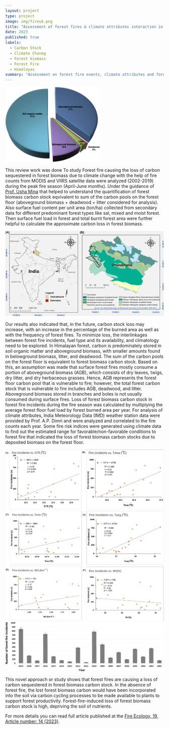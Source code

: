 ```yaml
---
layout: project
type: project
image: img/fireuk.png
title: "Assessment of forest fires & climate attributes interaction in the Himalayas"
date: 2023
published: true
labels:
  - Carbon Stock
  - Climate Chaneg
  - Forest biomass
  - Forest Fire
  - Himalayas
summary: "Assessment on forest fire events, climate attributes and forest biomass Carcbon stock loss due to forest fire from 2002 to 2019 were carried out in central Himalayas of India"
---
```


<div class="text-center p-4">
  <img width="300px" src="../img/cpool.png" class="img-thumbnail" >
</div>

This review work was done To study Forest fire causing the loss of carbon sequestered in forest biomass due to climate change with the help of fire counts from MODIS and VIIRS satellite data were analyzed (2002-2019) during the peak fire season (April-June months). Under the guidance of <a href="https://www.jnu.ac.in/content/ushamina">Prof. Usha Mina</a> that helped to understand the quantification of forest biomass carbon stock eqvivalent to sum of the carbon pools on the forest floor (aboveground biomass + deadwood + litter considered for analysis). Also surface fuel content per unit area (ton/ha) collected from secondary data for different predominant forest types like sal, mixed and moist forest. Then surface fuel load in forest and total burnt forest area were further helpful to calculate the approximate carbon loss in forest biomass. 

<img class="img-fluid" src="../img/forestfire.png" alt="" />

Our results also indicated that, in the future, carbon stock loss may increase, with an increase in the percentage of the burned area as well as with the frequency of forest fires. To minimize loss, the interlinkages between forest fire incidents, fuel type and its availability, and climatology need to be explored.
In Himalayan forest, carbon is predominately stored in soil organic matter and aboveground biomass, with smaller amounts found in belowground biomass, litter, and deadwood. 
The sum of the carbon pools on the forest floor is equivalent to forest biomass carbon stock. Based on this, an assumption was made that surface forest fires mostly consume a portion of aboveground biomass (AGB), which consists of dry leaves, twigs, dry litter, and dry herbaceous grasses. Hence, AGB represents the forest floor carbon pool that is vulnerable to fire; however, the total forest carbon stock that is vulnerable to fire includes AGB, deadwood, and litter. Aboveground biomass stored in branches and boles is not usually consumed during surface fires.
Loss of forest biomass carbon stock in forest fire incidents during the fire season was calculated by multiplying the average forest floor fuel load by forest burned area per year. For analysis of climate attributes, India Meteorology Data (IMD) weather station data were provided by Prof. A.P. Dimri and were analyzed and correlated to the fire counts each year. Some fire risk indices were generated using climate data to find out the estimated range for favorable/non-favorable conditions to forest fire that indicated the loss of forest biomass carbon stocks due to deposited biomass on the forest floor.

<img class="img-fluid" src="../img/fireclimate.png" alt="" />
<img class="img-fluid" src="../img/firef.png" alt="" />

This novel approach or study shows that forest fires are causing a loss of carbon sequestered in forest biomass carbon stock. In the absence of forest fire, the lost forest biomass carbon would have been incorporated into the soil via carbon cycling processes to be made available to plants to support forest productivity. Forest-fire-induced loss of forest biomass carbon stock is high, depriving the soil of nutrients. 

For more details you can read full article published at the [Fire Ecology, 19, Article number: 14 (2023)](https://fireecology.springeropen.com/articles/10.1186/s42408-023-00177-4).
